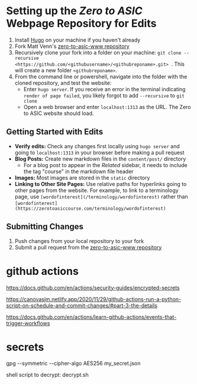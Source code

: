 # Setting up the *Zero to ASIC* Webpage Repository for Edits
1. Install [Hugo](https://gohugo.io/installation/) on your machine if you haven't already
2. Fork Matt Venn's [zero-to-asic-www repository](https://github.com/mattvenn/zero-to-asic-www)
3. Recursively clone your fork into a folder on your machine: `git clone --recursive <https://github.com/<githubusername>/<githubreponame>.git> `. This will create a new folder `<githubreponame>`.
4. From the command line or powershell, navigate into the folder with the cloned repository, and test the website: 
      * Enter `hugo server`. If you receive an error in the terminal indicating `render of page failed`, you likely forgot to add `--recursive` to `git clone`
      * Open a web browser and enter `localhost:1313` as the URL. The Zero to ASIC website should load.

## Getting Started with Edits
* **Verify edits:** Check any changes first locally using `hugo server` and going to `localhost:1313` in your browser before making a pull request
* **Blog Posts:** Create new markdown files in the `content/post/` directory 
   * For a blog post to appear in the *Related* sidebar, it needs to include the tag "course" in the markdown file header
* **Images:** Most  images are stored in the `static` directory
* **Linking to Other Site Pages:** Use relative paths for hyperlinks going to other pages from the website. For example, to link to a terminology page, use `[wordofinterest](/terminology/wordofinterest)` rather than `[wordofinterest](https://zerotoasiccourse.com/terminology/wordofinterest)`

## Submitting Changes
1. Push changes from your local repository to your fork
2. Submit a pull request from the [zero-to-asic-www repository](https://github.com/mattvenn/zero-to-asic-www)


# github actions

https://docs.github.com/en/actions/security-guides/encrypted-secrets


https://canovasjm.netlify.app/2020/11/29/github-actions-run-a-python-script-on-schedule-and-commit-changes/#part-3-the-details


https://docs.github.com/en/actions/learn-github-actions/events-that-trigger-workflows

# secrets

gpg --symmetric --cipher-algo AES256 my_secret.json

shell script to decrypt: decrypt.sh
